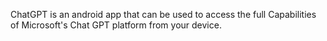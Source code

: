 ChatGPT is an android app that can be used to access the full Capabilities of Microsoft's Chat GPT platform from your device.
